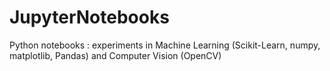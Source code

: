 # JupyterNotebooks
Python notebooks : experiments in Machine Learning (Scikit-Learn, numpy, matplotlib, Pandas) and Computer Vision (OpenCV)
